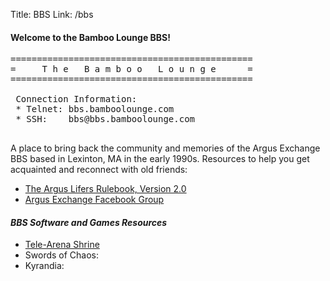 Title: BBS
Link: /bbs

#### Welcome to the Bamboo Lounge BBS!

<pre>
============================================== 
=     T h e   B a m b o o   L o u n g e      =
==============================================

 Connection Information:
 * Telnet: bbs.bamboolounge.com  
 * SSH:    bbs@bbs.bamboolounge.com  

</pre>

A place to bring back the community and memories of the Argus Exchange BBS based in Lexinton, MA in the early 1990s. Resources to help you get acquainted and reconnect with old friends:

- [The Argus Lifers Rulebook, Version 2.0](https://bamboolounge.blot.im//Pages/_the-argus-lifers-rulebook-version2.txt)
- [Argus Exchange Facebook Group](https://www.facebook.com/groups/9712490399/ "Argus Exchange Group")

#### _BBS Software and Games Resources_

- [Tele-Arena Shrine](https://tele-arena.tumblr.com)
- Swords of Chaos:
- Kyrandia:
